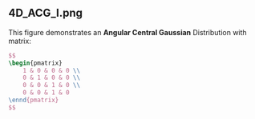 ## 4D_ACG_I.png

This figure demonstrates an **Angular Central Gaussian** Distribution with matrix:
```latex
$$
\begin{pmatrix}
	1 & 0 & 0 & 0 \\
	0 & 1 & 0 & 0 \\
    0 & 0 & 1 & 0 \\
    0 & 0 & 1 & 0
\ennd{pmatrix}
$$
```

